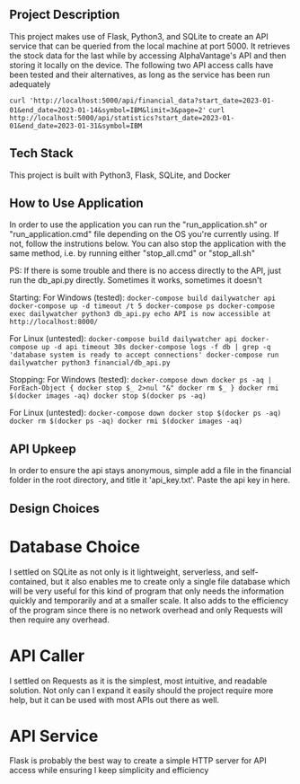 ## Project Description

This project makes use of Flask, Python3, and SQLite to create an API service that can be queried from the local machine at port 5000. It retrieves the stock
data for the last while by accessing AlphaVantage's API and then storing it locally on the device. The following two API access calls have been tested and their alternatives, as long as the service has been run adequately


`curl 'http://localhost:5000/api/financial_data?start_date=2023-01-01&end_date=2023-01-14&symbol=IBM&limit=3&page=2'`
`curl http://localhost:5000/api/statistics?start_date=2023-01-01&end_date=2023-01-31&symbol=IBM`

## Tech Stack
This project is built with Python3, Flask, SQLite, and Docker

## How to Use Application
In order to use the application you can run the "run_application.sh" or "run_application.cmd" file depending on the OS you're currently using. If not, follow the instrutions below. You can also stop the application with the same method, i.e. by running either "stop_all.cmd" or "stop_all.sh"

PS: If there is some trouble and there is no access directly to the API, just run the db_api.py directly. Sometimes it works, sometimes it doesn't

Starting:
For Windows (tested):
`docker-compose build dailywatcher api
 docker-compose up -d
 timeout /t 5
 docker-compose ps
 docker-compose exec dailywatcher python3 db_api.py
 echo API is now accessible at http://localhost:8000/`

For Linux (untested):
`docker-compose build dailywatcher api
 docker-compose up -d api
 timeout 30s docker-compose logs -f db | grep -q 'database system is ready to accept connections'
 docker-compose run dailywatcher python3 financial/db_api.py`


Stopping:
For Windows (tested):
`docker-compose down
 docker ps -aq | ForEach-Object { docker stop $_ 2>nul "&" docker rm $_ }
 docker rmi $(docker images -aq)
 docker stop $(docker ps -aq)`

For Linux (untested):
`docker-compose down
 docker stop $(docker ps -aq)
 docker rm $(docker ps -aq)
 docker rmi $(docker images -aq)`

## API Upkeep
In order to ensure the api stays anonymous, simple add a file in the financial folder in the root directory, and title it 'api_key.txt'. Paste the api key in here.

## Design Choices

# Database Choice

I settled on SQLite as not only is it lightweight, serverless, and self-contained, 
but it also enables me to create only a single file database which will be very
useful for this kind of program that only needs the information quickly and temporarily and at a smaller scale.
It also adds to the efficiency of the program since there is no network overhead and only
Requests will then require any overhead.

# API Caller

I settled on Requests as it is the simplest, most intuitive, and readable solution. Not only can I expand it
easily should the project require more help, but it can be used with most APIs out there as well.

# API Service
Flask is probably the best way to create a simple HTTP server for API access while ensuring I keep simplicity and efficiency